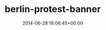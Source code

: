 ---
title:		"berlin-protest-banner"
mediatype:		"upload"
description:		"TBC"
date:		"2014-06-28 16:06:45+00:00"
album:		"city"
filename:		"berlin-protest-banner.md"
series:		""
cl_public_id:		"city/berlin-protest-banner"
cl_version:		1497000221
format:		"tiff"
bytes:		6319876
width:		2560
height:		1440
exposure_mode:		"Auto"
program:		"Program AE"
aperture:		"8.0"
focal_length:		"116.0 mm"
iso:		"100"
shutter_speed:		"1/250"
metering:		"Multi-segment"
flash:		"Off, Did not fire"
white_balance:		"As Shot"
colour_temp:		"5950"
has_crop:		"false"
orientation:		"Horizontal (normal)"
camera_model:		"NIKON D800"
lens_info:		"70-200mm f/2.8"
artist:		"No artist info"
x_resolution:		"300"
y_resolution:		"300"
---